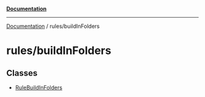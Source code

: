 [**Documentation**](https://raw.githubusercontent.com/Christian-Me/obsidian-front-matter-automate/main/doc/README.md)

***

[Documentation](https://raw.githubusercontent.com/Christian-Me/obsidian-front-matter-automate/main/doc/README.md) / rules/buildInFolders

# rules/buildInFolders

## Classes

- [RuleBuildInFolders](https://raw.githubusercontent.com/Christian-Me/obsidian-front-matter-automate/main/doc/rules/buildInFolders/classes/RuleBuildInFolders.md)
